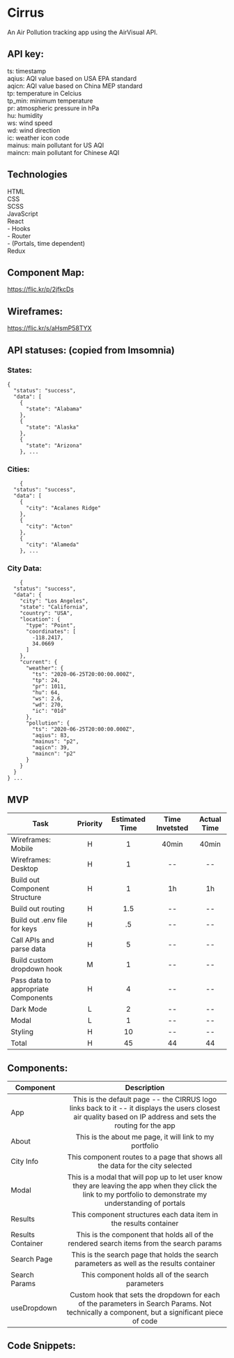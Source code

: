 # Cirrus
An Air Pollution tracking app using the AirVisual API.

## API key:
ts: timestamp<br />
aqius: AQI value based on USA EPA standard<br />
aqicn: AQI value based on China MEP standard<br />
tp: temperature in Celcius<br />
tp_min: minimum temperature<br />
pr: atmospheric pressure in hPa<br />
hu: humidity<br />
ws: wind speed<br />
wd: wind direction<br />
ic: weather icon code<br />
mainus: main pollutant for US AQI<br />
maincn: main pollutant for Chinese AQI

## Technologies
HTML <br />
CSS<br />
SCSS<br />
JavaScript<br />
React<br />
    - Hooks<br />
    - Router<br />
    - (Portals, time dependent)<br />
Redux


## Component Map:

https://flic.kr/p/2jfkcDs

## Wireframes:

https://flic.kr/s/aHsmP58TYX

## API statuses: (copied from Imsomnia)

### States:
```
{
  "status": "success",
  "data": [
    {
      "state": "Alabama"
    },
    {
      "state": "Alaska"
    },
    {
      "state": "Arizona"
    }, ...
```

### Cities: 
```
    {
  "status": "success",
  "data": [
    {
      "city": "Acalanes Ridge"
    },
    {
      "city": "Acton"
    },
    {
      "city": "Alameda"
    }, ...
```


###  City Data: 
```
    {
  "status": "success",
  "data": {
    "city": "Los Angeles",
    "state": "California",
    "country": "USA",
    "location": {
      "type": "Point",
      "coordinates": [
        -118.2417,
        34.0669
      ]
    },
    "current": {
      "weather": {
        "ts": "2020-06-25T20:00:00.000Z",
        "tp": 24,
        "pr": 1011,
        "hu": 64,
        "ws": 2.6,
        "wd": 270,
        "ic": "01d"
      },
      "pollution": {
        "ts": "2020-06-25T20:00:00.000Z",
        "aqius": 83,
        "mainus": "p2",
        "aqicn": 39,
        "maincn": "p2"
      }
    }
  }
} ...
```

##  MVP
| Task | Priority | Estimated Time | Time Invetsted | Actual Time |
| --- | :---: |  :---: | :---: | :---: |
| Wireframes: Mobile | H | 1 | 40min | 40min |
| Wireframes: Desktop | H | 1 | -- | -- |
| Build out Component Structure | H | 1 | 1h | 1h |
| Build out routing| H | 1.5 | -- | -- |
| Build out .env file for keys | H | .5 | -- | -- |
| Call APIs and parse data | H | 5 | -- | --|
| Build custom dropdown hook | M | 1 | -- | -- |
| Pass data to appropriate Components | H | 4 | -- | -- |
| Dark Mode | L | 2 | -- | -- |
| Modal | L | 1 | -- | -- |
| Styling | H | 10 | -- | -- |
| Total | H | 45 | 44 | 44 |

## Components: 


| Component | Description | 
| --- | :---: |  
| App | This is the default page -- the CIRRUS logo links back to it -- it displays the users closest air quality based on IP address and sets the routing for the app | 
| About | This is the about me page, it will link to my portfolio |
| City Info | This component routes to a page that shows all the data for the city selected |
| Modal | This is a modal that will pop up to let user know they are leaving the app when they click the link to my portfolio to demonstrate my understanding of portals |
| Results | This component structures each data item in the results container |
| Results Container | This is the component that holds all of the rendered search items from the search params |
| Search Page | This is the search page that holds the search parameters as well as the results container |
| Search Params | This component holds all of the search parameters |
| useDropdown | Custom hook that sets the dropdown for each of the parameters in Search Params. Not technically a component, but a significant piece of code |


## Code Snippets: